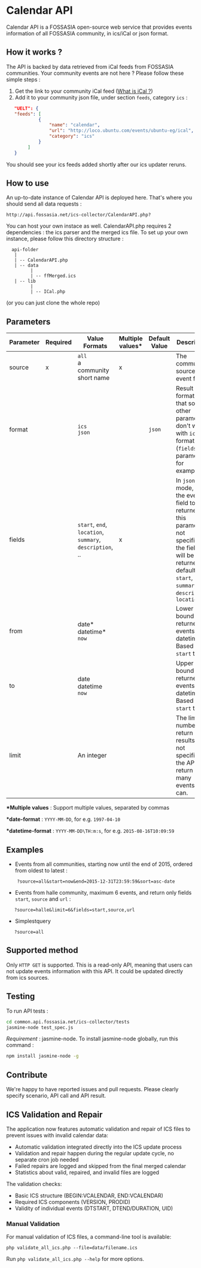 # Calendar API
Calendar API is a FOSSASIA open-source web service that provides events information of all FOSSASIA community,
 in ics/iCal or json format.

## How it works ?

The API is backed by data retrieved from iCal feeds from FOSSASIA communities. Your community events are not here ? Please follow these simple steps :

1. Get the link to your community iCal feed ([What is iCal ?](https://en.wikipedia.org/wiki/ICalendar))
2. Add it to your community json file, under section `feeds`, category `ics` : 
```json
   "UELT": {
   "feeds": [
            {
                "name": "calendar",
                "url": "http://loco.ubuntu.com/events/ubuntu-eg/ical",
                "category": "ics"
            }
        ]
   }
```
You should see your ics feeds added shortly after our ics updater reruns.

## How to use

An up-to-date instance of Calendar API is deployed here. That's where you should send all data requests :
```
http://api.fossasia.net/ics-collector/CalendarAPI.php?
```

You can host your own instace as well. CalendarAPI.php requires 2 dependencies : the ics parser and the merged ics file. To set up your own instance, please follow this directory structure :

```
  api-folder
   |
   | -- CalendarAPI.php
   | -- data
         |
         | -- ffMerged.ics
   | -- lib
         |
         | -- ICal.php
```
(or you can just clone the whole repo)

## Parameters

Parameter | Required | Value Formats | Multiple values* | Default Value | Description
--- | --- | --- | --- | --- | ---
source | x |  `all`<br/>a community short name | x| | The community source of event feeds 
format |  | `ics`<br/> `json`||`json`|Result format. Note that some other parameters don't work with `ics` format (`fields` parameter for example)
fields | | `start`, `end`, `location`, `summary`,  `description`, .. |x ||In `json` mode, filter the event field to be returned. If this parameter is not specified, the fields will be returned by default : `start`, `end`, `summary`, `description`, `location`
from | | date* <br/>datetime* <br/>`now` | ||Lower bound of returned events datetime. Based on `start` time.
to | | date<br/>datetime<br/>`now` | || Upper bound of returned events datetime. Based on `start` time.
limit | |An integer | | |   The limit number of return results. If not specified, the API will return as many events as it can.


**\*Multiple values** : Support multiple values, separated by commas

**\*date-format** : `YYYY-MM-DD`, for e.g. `1997-04-10`

**\*datetime-format** : `YYYY-MM-DD\TH:m:s`, for e.g. `2015-08-16T10:09:59`
## Examples 

 * Events from all communities, starting now until the end of 2015, ordered from oldest to latest :
```
    ?source=all&start=now&end=2015-12-31T23:59:59&sort=asc-date
```

 * Events from halle community, maximum 6 events, and return only fields `start`, `source` and `url` :
```
   ?source=halle&limit=6&fields=start,source,url
```
 * Simplestquery
```
   ?source=all
```

## Supported method
 Only `HTTP GET` is supported. This is a read-only API, meaning that users can not update events information with this API. It could be updated directly from ics sources.

## Testing
  
 To run API tests : 

```sh
cd common.api.fossasia.net/ics-collector/tests
jasmine-node test_spec.js
```

*Requirement* : jasmine-node. To install jasmine-node globally, run this command :
```sh
npm install jasmine-node -g
```

## Contribute
 We're happy to have reported issues and pull requests. Please clearly specify scenario, API call and API result.
 

## ICS Validation and Repair

The application now features automatic validation and repair of ICS files to prevent issues with invalid calendar data:

- Automatic validation integrated directly into the ICS update process
- Validation and repair happen during the regular update cycle, no separate cron job needed
- Failed repairs are logged and skipped from the final merged calendar
- Statistics about valid, repaired, and invalid files are logged

The validation checks:
- Basic ICS structure (BEGIN:VCALENDAR, END:VCALENDAR)
- Required ICS components (VERSION, PRODID)
- Validity of individual events (DTSTART, DTEND/DURATION, UID)

### Manual Validation

For manual validation of ICS files, a command-line tool is available:

```
php validate_all_ics.php --file=data/filename.ics
```

Run `php validate_all_ics.php --help` for more options.
 
